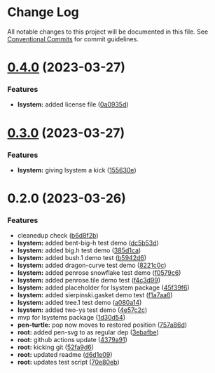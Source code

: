 # Change Log

All notable changes to this project will be documented in this file.
See [Conventional Commits](https://conventionalcommits.org) for commit guidelines.

# [0.4.0](https://github.com/mitchallen/drawing-kit/compare/@mitchallen/lsystem@0.3.0...@mitchallen/lsystem@0.4.0) (2023-03-27)


### Features

* **lsystem:** added license file ([0a0935d](https://github.com/mitchallen/drawing-kit/commit/0a0935da271f2f3f87610c525721ccd7cdfa3bb6))





# [0.3.0](https://github.com/mitchallen/drawing-kit/compare/@mitchallen/lsystem@0.2.0...@mitchallen/lsystem@0.3.0) (2023-03-27)


### Features

* **lsystem:** giving lsystem a kick ([155630e](https://github.com/mitchallen/drawing-kit/commit/155630ee7acb7df02b405490812bdc51a7d43880))





# 0.2.0 (2023-03-26)


### Features

* cleanedup check ([b6d8f2b](https://github.com/mitchallen/drawing-kit/commit/b6d8f2ba981b716379933f062227fa327c14c3d7))
* **lsystem:** added bent-big-h test demo ([dc5b53d](https://github.com/mitchallen/drawing-kit/commit/dc5b53dc0528a0856e3d321f74ffbccb441c44d2))
* **lsystem:** added big.h test demo ([385d1ca](https://github.com/mitchallen/drawing-kit/commit/385d1cacdd43c01ccaf115edde8aa10b7b36aed5))
* **lsystem:** added bush.1 demo test ([b5942d6](https://github.com/mitchallen/drawing-kit/commit/b5942d6572f8c938d49ce57d84366fe113ad3f4c))
* **lsystem:** added dragon-curve test demo ([8221c0c](https://github.com/mitchallen/drawing-kit/commit/8221c0cb49a744a1fc3fcce8dd719eac14353f9c))
* **lsystem:** added penrose snowflake test demo ([f0579c6](https://github.com/mitchallen/drawing-kit/commit/f0579c6515132e1379b1f0a2e941991da2f0a9db))
* **lsystem:** added penrose.tile demo test ([f4c3d99](https://github.com/mitchallen/drawing-kit/commit/f4c3d99956e829b65f534473ddd8aaf9f8627829))
* **lsystem:** added placeholder for lsystem package ([45f39f6](https://github.com/mitchallen/drawing-kit/commit/45f39f642f596598e817a22133760f3decd76719))
* **lsystem:** added sierpinski.gasket demo test ([f1a7aa6](https://github.com/mitchallen/drawing-kit/commit/f1a7aa69699794d39c0914d4cd3b8ba3d9ceaaff))
* **lsystem:** added tree.1 test demo ([a080a14](https://github.com/mitchallen/drawing-kit/commit/a080a145996459d8e3aed3c8e3515b3b7a431643))
* **lsystem:** added two-ys test demo ([4e57c2c](https://github.com/mitchallen/drawing-kit/commit/4e57c2c9cd6fdc67434d24f5e70a829ba5b3708c))
* mvp for lsystems package ([1d30d54](https://github.com/mitchallen/drawing-kit/commit/1d30d548284e5a996810ee3b5c43f72ecbda8c48))
* **pen-turtle:** pop now moves to restored position ([757a86d](https://github.com/mitchallen/drawing-kit/commit/757a86d6c23f6a9e93155227d0cf2935f90364ed))
* **root:** added pen-svg to as regular dep ([3ebafbe](https://github.com/mitchallen/drawing-kit/commit/3ebafbefae3b666a8792ee9dd94110a1836c1bca))
* **root:** github actions update ([4379a91](https://github.com/mitchallen/drawing-kit/commit/4379a91bb15bb39ed356370b7c5bd0847ed9d04d))
* **root:** kicking git ([52fa9d6](https://github.com/mitchallen/drawing-kit/commit/52fa9d663a06fdc1e910c2f0cc192770fdd0ce05))
* **root:** updated readme ([d6d1e09](https://github.com/mitchallen/drawing-kit/commit/d6d1e0968dc7e3c1a644952b392d13a2fcf3278d))
* **root:** updates test script ([70e80eb](https://github.com/mitchallen/drawing-kit/commit/70e80eba0868894ceeb66b0c6a6b64d2acef1e31))
